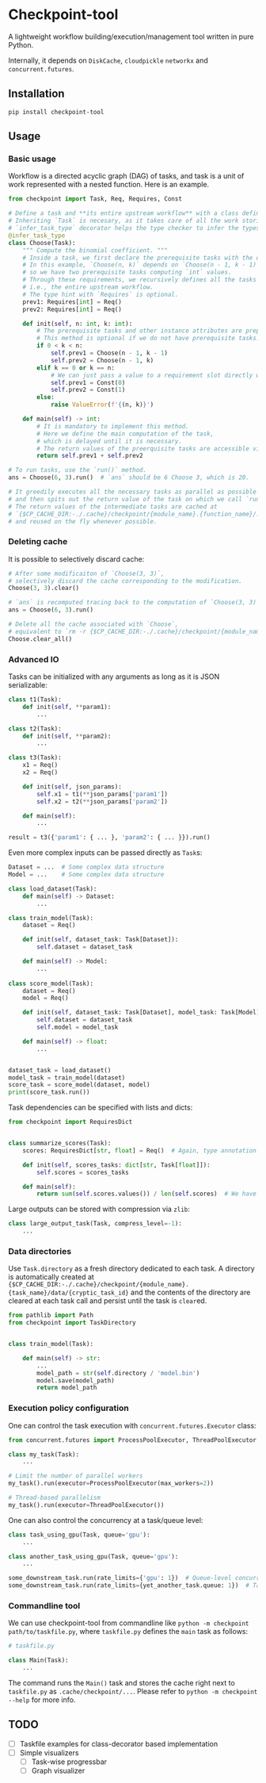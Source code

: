 # Checkpoint-tool

A lightweight workflow building/execution/management tool written in pure Python.

Internally, it depends on `DiskCache`, `cloudpickle` `networkx` and `concurrent.futures`.


## Installation

```
pip install checkpoint-tool
```

## Usage

### Basic usage

Workflow is a directed acyclic graph (DAG) of tasks, and task is a unit of work represented with a nested function.
Here is an example.
```python
from checkpoint import Task, Req, Requires, Const

# Define a task and **its entire upstream workflow** with a class definition.
# Inheriting `Task` is necesary, as it takes care of all the work storing and reusing the result and tracking the dependencies.
# `infer_task_type` decorator helps the type checker to infer the types of the task class. (optional)
@infer_task_type
class Choose(Task):
    """ Compute the binomial coefficient. """
    # Inside a task, we first declare the prerequisite tasks with the descriptor `Req`.
    # In this example, `Choose(n, k)` depends on `Choose(n - 1, k - 1)` and `Choose(n - 1, k)`,
    # so we have two prerequisite tasks computing `int` values.
    # Through these requirements, we recursively defines all the tasks we need to compute this task,
    # i.e., the entire upstream workflow.
    # The type hint with `Requires` is optional.
    prev1: Requires[int] = Req()
    prev2: Requires[int] = Req()

    def init(self, n: int, k: int):
        # The prerequisite tasks and other instance attributes are prepared here.
        # This method is optional if we do not have prerequisite tasks.
        if 0 < k < n:
            self.prev1 = Choose(n - 1, k - 1)
            self.prev2 = Choose(n - 1, k)
        elif k == 0 or k == n:
            # We can just pass a value to a requirement slot directly without running tasks.
            self.prev1 = Const(0)
            self.prev2 = Const(1)
        else:
            raise ValueError(f'{(n, k)}')

    def main(self) -> int:
        # It is mandatory to implement this method.
        # Here we define the main computation of the task,
        # which is delayed until it is necessary.
        # The return values of the preerquisite tasks are accessible via the descriptors:
        return self.prev1 + self.prev2

# To run tasks, use the `run()` method.
ans = Choose(6, 3).run()  # `ans` should be 6 Choose 3, which is 20.

# It greedily executes all the necessary tasks as parallel as possible
# and then spits out the return value of the task on which we call `run()`.
# The return values of the intermediate tasks are cached at
# `{$CP_CACHE_DIR:-./.cache}/checkpoint/{module_name}.{function_name}/...`
# and reused on the fly whenever possible.
```

### Deleting cache

It is possible to selectively discard cache: 
```python
# After some modificaiton of `Choose(3, 3)`,
# selectively discard the cache corresponding to the modification.
Choose(3, 3).clear()

# `ans` is recomputed tracing back to the computation of `Choose(3, 3)`.
ans = Choose(6, 3).run()

# Delete all the cache associated with `Choose`,
# equivalent to `rm -r {$CP_CACHE_DIR:-./.cache}/checkpoint/{module_name}.Choose`.
Choose.clear_all()            
```

### Advanced IO

Tasks can be initialized with any arguments as long as it is JSON serializable:
```python
class t1(Task):
    def init(self, **param1):
        ...

class t2(Task):
    def init(self, **param2):
        ...

class t3(Task):
    x1 = Req()
    x2 = Req()

    def init(self, json_params):
        self.x1 = t1(**json_params['param1'])
        self.x2 = t2(**json_params['param2'])

    def main(self):
        ...

result = t3({'param1': { ... }, 'param2': { ... }}).run()
```

Even more complex inputs can be passed directly as `Task`s:
```python
Dataset = ...  # Some complex data structure
Model = ...    # Some complex data structure

class load_dataset(Task):
    def main(self) -> Dataset:
        ...

class train_model(Task):
    dataset = Req()

    def init(self, dataset_task: Task[Dataset]):
        self.dataset = dataset_task

    def main(self) -> Model:
        ...
    
class score_model(Task):
    dataset = Req()
    model = Req()

    def init(self, dataset_task: Task[Dataset], model_task: Task[Model]):
        self.dataset = dataset_task
        self.model = model_task

    def main(self) -> float:
        ...


dataset_task = load_dataset()
model_task = train_model(dataset)
score_task = score_model(dataset, model)
print(score_task.run())
```

Task dependencies can be specified with lists and dicts:
```python
from checkpoint import RequiresDict


class summarize_scores(Task):
    scores: RequiresDict[str, float] = Req()  # Again, type annotation is optional.

    def init(self, scores_tasks: dict[str, Task[float]]):
        self.scores = scores_tasks

    def main(self):
        return sum(self.scores.values()) / len(self.scores)  # We have access to the dict of the results.
```

Large outputs can be stored with compression via `zlib`:
```python
class large_output_task(Task, compress_level=-1):
    ...
```

### Data directories

Use `Task.directory` as a fresh directory dedicated to each task.
A directory is automatically created at
`{$CP_CACHE_DIR:-./.cache}/checkpoint/{module_name}.{task_name}/data/{cryptic_task_id}`
and the contents of the directory are cleared at each task call and persist until the task is `clear`ed.
```python
from pathlib import Path
from checkpoint import TaskDirectory


class train_model(Task):

    def main(self) -> str:
        ...
        model_path = str(self.directory / 'model.bin')
        model.save(model_path)
        return model_path
```

### Execution policy configuration

One can control the task execution with `concurrent.futures.Executor` class:
```python
from concurrent.futures import ProcessPoolExecutor, ThreadPoolExecutor

class my_task(Task):
    ...

# Limit the number of parallel workers
my_task().run(executor=ProcessPoolExecutor(max_workers=2))

# Thread-based parallelism
my_task().run(executor=ThreadPoolExecutor())
```

One can also control the concurrency at a task/queue level:
```python
class task_using_gpu(Task, queue='gpu'):
    ...

class another_task_using_gpu(Task, queue='gpu'):
    ...

some_downstream_task.run(rate_limits={'gpu': 1})  # Queue-level concurrency control
some_downstream_task.run(rate_limits={yet_another_task.queue: 1})  # Task-level concurrency control

```

### Commandline tool
We can use checkpoint-tool from commandline like `python -m checkpoint path/to/taskfile.py`, where `taskfile.py` defines the `main` task as follows:
```python
# taskfile.py

class Main(Task):
    ...
```
The command runs the `Main()` task and stores the cache right next to `taskfile.py` as `.cache/checkpoint/...`.
Please refer to `python -m checkpoint --help` for more info.



## TODO
 - [ ] Taskfile examples for class-decorator based implementation
 - [ ] Simple visualizers
    - [ ] Task-wise progressbar
    - [ ] Graph visualizer
